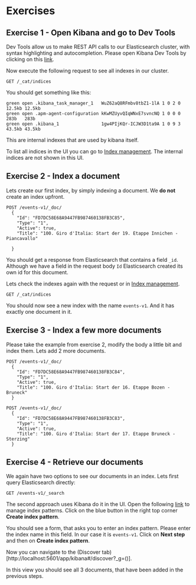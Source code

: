 # Exercises

## Exercise 1 - Open Kibana and go to Dev Tools

Dev Tools allow us to make REST API calls to our Elasticsearch cluster, with syntax highlighting and autocompletion. Please open Kibana Dev Tools by clicking on this [link](http://localhost:5601/app/kibana#/dev_tools/console?_g=()).

Now execute the following request to see all indexes in our cluster.

```
GET /_cat/indices
```

You should get something like this:

```
green open .kibana_task_manager_1   WuZ62aQ8RFmbv8tbZ1-1lA 1 0 2 0 12.5kb 12.5kb
green open .apm-agent-configuration kKwMZUyvQIqWNxE7svncNQ 1 0 0 0   283b   283b
green open .kibana_1                1gw4PIjKQr-ICJW3D1ta9A 1 0 9 3 43.5kb 43.5kb
```

This are internal indexes that are used by kibana itself.

To list all indices in the UI you can go to [Index management](http://localhost:5601/app/kibana#/management?_g=()).
The internal indices are not shown in this UI.

## Exercise 2 - Index a document

Lets create our first index, by simply indexing a document. We **do not** create an index upfront.

```
POST /events-v1/_doc/
  {
    "Id": "FD7DC58E68A9447FB987460138FB3C85", 
    "Type": "1", 
    "Active": true, 
    "Title": "100. Giro d'Italia: Start der 19. Etappe Innichen - Piancavallo"
    
  }
```

You should get a response from Elasticsearch that contains a field `_id`. Although we have a field in the request body `Id` Elasticsearch created its own id for this document.

Lets check the indexes again with the request or in [Index management](http://localhost:5601/app/kibana#/management?_g=()).

```
GET /_cat/indices
```

You should now see a new index with the name `events-v1`. And it has exactly one document in it.

## Exercise 3 - Index a few more documents

Please take the example from exercise 2, modify the body a little bit and index them. Lets add 2 more documents.

```
POST /events-v1/_doc/
  {
    "Id": "FD7DC58E68A9447FB987460138FB3C84", 
    "Type": "1", 
    "Active": true, 
    "Title": "100. Giro d'Italia: Start der 16. Etappe Bozen - Bruneck"
  }
```

```
POST /events-v1/_doc/
  {
    "Id": "FD7DC58E68A9447FB987460138FB3C83", 
    "Type": "1", 
    "Active": true, 
    "Title": "100. Giro d'Italia: Start der 17. Etappe Bruneck - Sterzing"
  }
```

## Exercise 4 - Retrieve our documents

We again have two options to see our documents in an index.
Lets first query Elasticsearch directly:

```
GET /events-v1/_search
```

The second approach uses Kibana do it in the UI. Open the following [link](http://localhost:5601/app/kibana#/management/kibana/index_patterns?_g=()) to manage index patterns.
Click on the blue button in the right top corner **Create index pattern**.

You should see a form, that asks you to enter an index pattern. Please enter the index name in this field. In our case it is `events-v1`. Click on **Next step** and then on **Create index pattern**.

Now you can navigate to the (Discover tab)[http://localhost:5601/app/kibana#/discover?_g=()].

In this view you should see all 3 documents, that have been added in the previous steps.


